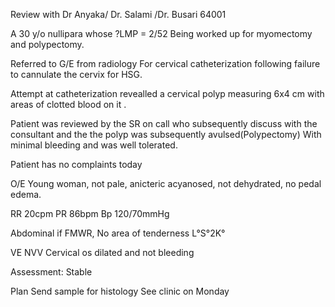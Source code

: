 Review with Dr Anyaka/ Dr. Salami /Dr. Busari 
64001

A 30 y/o nullipara whose ?LMP = 2/52
Being worked up for myomectomy and polypectomy. 

Referred to G/E from radiology 
For cervical catheterization following failure to cannulate the cervix for HSG.

Attempt at catheterization revealled a cervical polyp measuring 6x4 cm with areas of clotted blood on it .

Patient was reviewed by the SR on call who subsequently discuss with the consultant and the the polyp was subsequently avulsed(Polypectomy) With minimal bleeding and was well tolerated.

Patient has no complaints today

O/E
Young woman, not pale, anicteric acyanosed, not dehydrated, no pedal edema.

RR 20cpm
PR 86bpm
Bp 120/70mmHg 

Abdominal if FMWR,
No area of tenderness 
L°S°2K°

VE 
NVV
Cervical os dilated and not bleeding 


Assessment: Stable

Plan
Send sample for histology
See clinic on Monday 